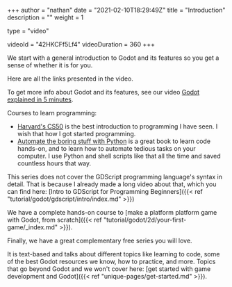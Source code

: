 +++
author = "nathan"
date = "2021-02-10T18:29:49Z"
title = "Introduction"
description = ""
weight = 1

type = "video"

videoId = "42HKCFf5Lf4"
videoDuration = 360
+++

We start with a general introduction to Godot and its features so you get a sense of whether it is for you.

Here are all the links presented in the video.

To get more info about Godot and its features, see our video [Godot explained in 5 minutes](https://youtu.be/KjX5llYZ5eQ).

Courses to learn programming:

- [Harvard's CS50](https://cs50.harvard.edu/x/2021/) is the best introduction to programming I have seen. I wish that how I got started programming.
- [Automate the boring stuff with Python](https://automatetheboringstuff.com/) is a great book to learn code hands-on, and to learn how to automate tedious tasks on your computer. I use Python and shell scripts like that all the time and saved countless hours that way.

This series does not cover the GDScript programming language's syntax in detail. That is because I already made a long video about that, which you can find here: [Intro to GDScript for Programming Beginners]({{< ref "tutorial/godot/gdscript/intro/index.md" >}})

We have a complete hands-on course to [make a platform platform game with Godot, from scratch]({{< ref "tutorial/godot/2d/your-first-game/_index.md" >}}).

Finally, we have a great complementary free series you will love. 

It is text-based and talks about different topics like learning to code, some of the best Godot resources we know, how to practice, and more. Topics that go beyond Godot and we won't cover here: [get started with game development and Godot]({{< ref "unique-pages/get-started.md" >}}).
